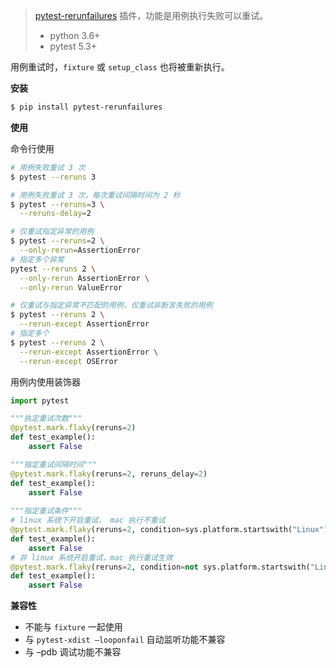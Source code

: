 > [pytest-rerunfailures](https://pypi.org/project/pytest-rerunfailures/#toc-entry-1 "pypi") 插件，功能是用例执行失败可以重试。
>
> - python 3.6+
> - pytest 5.3+



用例重试时，`fixture` 或 `setup_class` 也将被重新执行。



**安装**

```bash
$ pip install pytest-rerunfailures
```



**使用**

命令行使用

```bash
# 用例失败重试 3 次
$ pytest --reruns 3

# 用例失败重试 3 次，每次重试间隔时间为 2 秒
$ pytest --reruns=3 \
  --reruns-delay=2

# 仅重试指定异常的用例
$ pytest --reruns=2 \
  --only-rerun=AssertionError
# 指定多个异常
pytest --reruns 2 \
  --only-rerun AssertionError \
  --only-rerun ValueError

# 仅重试与指定异常不匹配的用例，仅重试非断言失败的用例
$ pytest --reruns 2 \
  --rerun-except AssertionError
# 指定多个
$ pytest --reruns 2 \
  --rerun-except AssertionError \
  --rerun-except OSError
```



用例内使用装饰器

```python
import pytest

"""执定重试次数"""
@pytest.mark.flaky(reruns=2)
def test_example():
    assert False

"""指定重试间隔时间"""
@pytest.mark.flaky(reruns=2, reruns_delay=2)
def test_example():
    assert False
    
"""指定重试条件"""
# linux 系统下开启重试， mac 执行不重试
@pytest.mark.flaky(reruns=2, condition=sys.platform.startswith("Linux"))
def test_example():
    assert False
# 非 linux 系统开启重试，mac 执行重试生效
@pytest.mark.flaky(reruns=2, condition=not sys.platform.startswith("Linux"))
def test_example():
    assert False
```



**兼容性**

- 不能与 `fixture` 一起使用
- 与 `pytest-xdist –looponfail` 自动监听功能不兼容
- 与 –pdb 调试功能不兼容